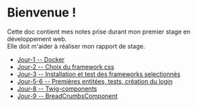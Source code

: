 # Bienvenue !

Cette doc contient mes notes prise durant mon premier stage en développement web.  
Elle doit m'aider à réaliser mon rapport de stage.

* [Jour-1 -- Docker](./Writerside/topics/Docker.md)
* [Jour-2 -- Choix du framework css](Jour-2-Choix-du-framework-css.md)
* [Jour-3 -- Installation et test des frameworks selectionnés](Jour-3-Installation-et-test-des-framework-selectionnés.md)
* [Jour-5-6 -- Premières entitées, tests, création du login](Jour-5-6-Premieres-entite-test-login-admin.md)
* [Jour-8 -- Twig-components](Jour-8-Twig-component.md)
* [Jour-9 -- BreadCrumbsComponent](Jour9-BreadCrumbsComponent.md)
